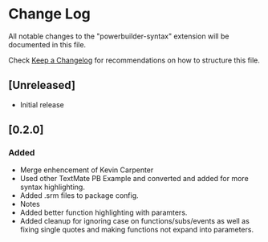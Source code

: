 # Change Log
All notable changes to the "powerbuilder-syntax" extension will be documented in this file.

Check [Keep a Changelog](http://keepachangelog.com/) for recommendations on how to structure this file.

## [Unreleased]
- Initial release

## [0.2.0]
### Added
 - Merge enhencement of Kevin Carpenter
 - Used other TextMate PB Example and converted and added for more syntax highlighting.
 - Added .srm files to package config.
 - Notes
 - Added better function highlighting with paramters.
 - Added cleanup for ignoring case on functions/subs/events as well as fixing single quotes and making functions not expand into parameters.